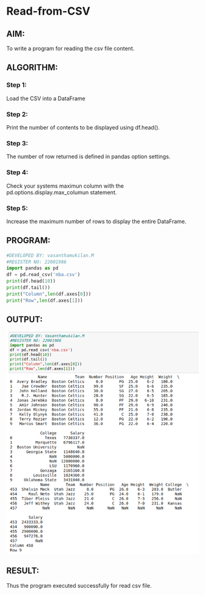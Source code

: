 # Read-from-CSV
## AIM:
To write a program for reading the csv file content.
## ALGORITHM:
### Step 1:
Load the CSV into a DataFrame

### Step 2:
Print the number of contents to be displayed using df.head().

### Step 3:
The number of row returned is defined in pandas option settings.

### Step 4:
Check your systems maximun column with the pd.options.display.max_columun statement.

### Step 5:
Increase the maximum number of rows to display the entire DataFrame.
## PROGRAM:
```python
#DEVELOPED BY: vasanthamukilan.M
#REGISTER NO: 22001986
import pandas as pd
df = pd.read_csv('nba.csv')
print(df.head(10))
print(df.tail())
print("Column",len(df.axes[0]))
print("Row",len(df.axes[1]))
```
## OUTPUT:
!['output'](/Screenshot%20from%202023-01-26%2011-35-37.png)
## RESULT:
Thus the program executed successfully for read csv file.